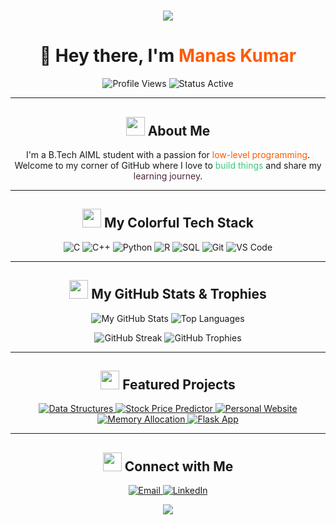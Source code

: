# <p align="center"><img src="https://capsule-render.vercel.app/api?type=waving&color=38C87F&height=100&section=header&text=BLUFF!&fontSize=35&fontColor=8B177A" /></p>

<h1 align="center">👋 Hey there, I'm <span style="color: #FF5A01;">Manas Kumar</span></h1>

<p align="center">
  <img src="https://komarev.com/ghpvc/?username=Manarsenic&label=Profile%20views&color=4B263E&style=for-the-badge" alt="Profile Views" />
  <img src="https://img.shields.io/badge/Status-Active-brightgreen?style=for-the-badge" alt="Status Active" />
</p>

---

<h2 align="center"><img src="https://media.giphy.com/media/LmN8gQo8cO2q40O4Xz/giphy.gif" width="30" /> About Me</h2>

<p align="center">
  I'm a B.Tech AIML student with a passion for <span style="color: #FF5A01;">low-level programming</span>. Welcome to my corner of GitHub where I love to <span style="color: #38C87F;">build things</span> and share my <span style="color: #4B263E;">learning journey</span>.
</p>

---

<h2 align="center"><img src="https://media.giphy.com/media/kL1uJm0V47pPjJ94hW/giphy.gif" width="30" /> My Colorful Tech Stack</h2>

<p align="center">
  <img src="https://img.shields.io/badge/C-527DAB?style=for-the-badge&logo=c&logoColor=white" alt="C" />
  <img src="https://img.shields.io/badge/C++-009A8D?style=for-the-badge&logo=cplusplus&logoColor=white" alt="C++" />
  <img src="https://img.shields.io/badge/Python-FFD43B?style=for-the-badge&logo=python&logoColor=black" alt="Python" />
  <img src="https://img.shields.io/badge/R-A253A3?style=for-the-badge&logo=r&logoColor=white" alt="R" />
  <img src="https://img.shields.io/badge/SQL-33A8FF?style=for-the-badge&logo=mysql&logoColor=white" alt="SQL" />
  <img src="https://img.shields.io/badge/Git-F05032?style=for-the-badge&logo=git&logoColor=white" alt="Git" />
  <img src="https://img.shields.io/badge/VS%20Code-007ACC?style=for-the-badge&logo=visual-studio-code&logoColor=white" alt="VS Code" />
</p>

---

<h2 align="center"><img src="https://media.giphy.com/media/iY8CRBdPOFJOo/giphy.gif" width="30" /> My GitHub Stats & Trophies</h2>

<p align="center">
  <img src="https://github-readme-stats.vercel.app/api?username=Manarsenic&show_icons=true&theme=github-dark&bg_color=1F2022&title_color=38C87F&icon_color=4B263E&text_color=white&count_private=true&custom_title=My%20GitHub%20Stats" alt="My GitHub Stats" />
  <img src="https://github-readme-stats.vercel.app/api/top-langs/?username=Manarsenic&layout=compact&theme=github-dark&bg_color=1F2022&title_color=38C87F&icon_color=4B263E&text_color=white" alt="Top Languages" />
</p>

<p align="center">
  <img src="https://github-readme-streak-stats.herokuapp.com?user=Manarsenic&theme=github-dark&background=1F2022&stroke=38C87F&ring=4B263E&fire=4B263E&hide_border=true&date_format=M%20j%5B'th'%5D" alt="GitHub Streak" />
  <img src="https://github-profile-trophy.vercel.app/?username=Manarsenic&theme=flat&no-bg=true&column=4&title=Trophies&rank=C,B,A,S,SS" alt="GitHub Trophies" />
</p>

---

<h2 align="center"><img src="https://media.giphy.com/media/Qa4m4iS44G45GrVtt6/giphy.gif" width="30" /> Featured Projects</h2>

<p align="center">
  <a href="https://github.com/Manarsenic/Data-structures">
    <img src="https://img.shields.io/badge/Data--structures-527DAB?style=for-the-badge" alt="Data Structures" />
  </a>
  <a href="https://github.com/Manarsenic/stock-price-predictor">
    <img src="https://img.shields.io/badge/stock--price--predictor-FFD43B?style=for-the-badge" alt="Stock Price Predictor" />
  </a>
  <a href="https://github.com/Manarsenic/website">
    <img src="https://img.shields.io/badge/Personal%20Website-F05032?style=for-the-badge" alt="Personal Website" />
  </a>
  <a href="https://github.com/Manarsenic/MEMORY-ALLOCATION">
    <img src="https://img.shields.io/badge/MEMORY--ALLOCATION-A253A3?style=for-the-badge" alt="Memory Allocation" />
  </a>
  <a href="https://github.com/Manarsenic/interactive-flask-app">
    <img src="https://img.shields.io/badge/Flask%20App-009A8D?style=for-the-badge" alt="Flask App" />
  </a>
</p>

---

<h2 align="center"><img src="https://media.giphy.com/media/df5q64AWw0YuANzjv2/giphy.gif" width="30" /> Connect with Me</h2>

<p align="center">
  <a href="mailto:youremail@example.com" target="_blank">
    <img src="https://img.shields.io/badge/Email-D14836?style=for-the-badge&logo=gmail&logoColor=white" alt="Email" />
  </a>
  <a href="https://linkedin.com/in/yourprofile" target="_blank">
    <img src="https://img.shields.io/badge/LinkedIn-0077B5?style=for-the-badge&logo=linkedin&logoColor=white" alt="LinkedIn" />
  </a>
</p>

<p align="center"><img src="https://capsule-render.vercel.app/api?type=waving-text&color=FFD700&height=50&section=footer&text=Keep%20coding!&fontSize=25&fontColor=4B263E" /></p>
